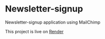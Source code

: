 # Newsletter-signup
Newsletter-signup application using MailChimp

This project is live on [Render](https://newsletter-signup-a3ua.onrender.com/)

